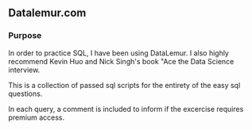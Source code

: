 ## Datalemur.com

### Purpose

In order to practice SQL, I have been using DataLemur. I also highly recommend Kevin Huo and Nick Singh's book "Ace the Data Science interview.

This is a collection of passed sql scripts for the entirety of the easy sql questions.

In each query, a comment is included to inform if the excercise requires premium access.